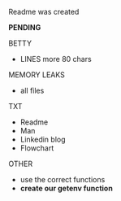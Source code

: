 Readme was created

**PENDING**

BETTY
- LINES more 80 chars

MEMORY LEAKS
- all files

TXT
- Readme
- Man
- Linkedin blog
- Flowchart

OTHER
- use the correct functions
- **create our getenv function**
